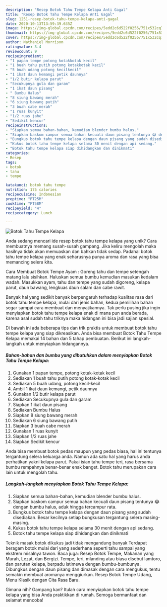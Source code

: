 ```yaml
---
description: "Resep Botok Tahu Tempe Kelapa Anti Gagal"
title: "Resep Botok Tahu Tempe Kelapa Anti Gagal"
slug: 1251-resep-botok-tahu-tempe-kelapa-anti-gagal
date: 2020-10-13T13:59:39.635Z
image: https://img-global.cpcdn.com/recipes/5edd2c6d522f0256/751x532cq70/botok-tahu-tempe-kelapa-foto-resep-utama.jpg
thumbnail: https://img-global.cpcdn.com/recipes/5edd2c6d522f0256/751x532cq70/botok-tahu-tempe-kelapa-foto-resep-utama.jpg
cover: https://img-global.cpcdn.com/recipes/5edd2c6d522f0256/751x532cq70/botok-tahu-tempe-kelapa-foto-resep-utama.jpg
author: Nathaniel Morrison
ratingvalue: 3.4
reviewcount: 9
recipeingredient:
- "1 papan tempe potong kotakkotak kecil"
- "1 buah tahu putih potong kotakkotak kecil"
- "5 buah udang potong kecilkecil"
- "1 ikat daun kemangi petik daunnya"
- "1/2 butir kelapa parut"
- "Secukupnya gula dan garam"
- "1 ikat daun pisang"
- " Bumbu Halus"
- "8 siung bawang merah"
- "6 siung bawang putih"
- "3 buah cabe merah"
- "1 ruas kunyit"
- "1/2 ruas jahe"
- "Sedikit kencur"
recipeinstructions:
- "Siapkan semua bahan-bahan, kemudian blender bumbu halus."
- "Siapkan baskom campur semua bahan kecuali daun pisang tentunya 😂 dengan bumbu halus, aduk hingga tercampur rata."
- "Bungkus botok tahu tempe kelapa dengan daun pisang yang sudah disediakan. Besar kecilnya setiap bungkusan tergantung selera masing-masing."
- "Kukus botok tahu tempe kelapa selama 30 menit dengan api sedang."
- "Botok tahu tempe kelapa siap dihidangkan dan dinikmati"
categories:
- Resep
tags:
- botok
- tahu
- tempe

katakunci: botok tahu tempe 
nutrition: 175 calories
recipecuisine: Indonesian
preptime: "PT25M"
cooktime: "PT58M"
recipeyield: "4"
recipecategory: Lunch

---
```



![Botok Tahu Tempe Kelapa](https://img-global.cpcdn.com/recipes/5edd2c6d522f0256/751x532cq70/botok-tahu-tempe-kelapa-foto-resep-utama.jpg)

Anda sedang mencari ide resep botok tahu tempe kelapa yang unik? Cara membuatnya memang susah-susah gampang. Jika keliru mengolah maka hasilnya tidak akan memuaskan dan bahkan tidak sedap. Padahal botok tahu tempe kelapa yang enak seharusnya punya aroma dan rasa yang bisa memancing selera kita.

Cara Membuat Botok Tempe Ayam : Goreng tahu dan tempe setengah matang lalu sisihkan. Haluskan semua bumbu kemudian masukan kedalam wadah. Masukkan ayam, tahu dan tempe yang sudah digoreng, kelapa parut, daun bawang, lengkuas daun salam dan cabe rawit.

Banyak hal yang sedikit banyak berpengaruh terhadap kualitas rasa dari botok tahu tempe kelapa, mulai dari jenis bahan, kedua pemilihan bahan segar sampai cara membuat dan menyajikannya. Tak perlu pusing jika ingin menyiapkan botok tahu tempe kelapa enak di mana pun anda berada, karena asal sudah tahu triknya maka hidangan ini bisa jadi sajian spesial.


Di bawah ini ada beberapa tips dan trik praktis untuk membuat botok tahu tempe kelapa yang siap dikreasikan. Anda bisa membuat Botok Tahu Tempe Kelapa memakai 14 bahan dan 5 tahap pembuatan. Berikut ini langkah-langkah untuk menyiapkan hidangannya.

<!--inarticleads1-->

##### Bahan-bahan dan bumbu yang dibutuhkan dalam menyiapkan Botok Tahu Tempe Kelapa:

1. Gunakan 1 papan tempe, potong kotak-kotak kecil
1. Sediakan 1 buah tahu putih potong kotak-kotak kecil
1. Sediakan 5 buah udang, potong kecil-kecil
1. Ambil 1 ikat daun kemangi, petik daunnya
1. Gunakan 1/2 butir kelapa parut
1. Sediakan Secukupnya gula dan garam
1. Siapkan 1 ikat daun pisang
1. Sediakan  Bumbu Halus
1. Siapkan 8 siung bawang merah
1. Sediakan 6 siung bawang putih
1. Siapkan 3 buah cabe merah
1. Gunakan 1 ruas kunyit
1. Siapkan 1/2 ruas jahe
1. Siapkan Sedikit kencur


Anda bisa membuat botok pedas maupun yang pedas biasa, hal ini tentunya tergantung selera keluarga anda. Namun ada satu hal yang harus anda perhatikan yakni kelapa parut. Pakai isian tahu tempe teri, rasa bersama bumbu rempahnya benar-benar enak banget. Botok tahu merupakan cara lain untuk mengolah tahu. 

<!--inarticleads2-->

##### Langkah-langkah menyiapkan Botok Tahu Tempe Kelapa:

1. Siapkan semua bahan-bahan, kemudian blender bumbu halus.
1. Siapkan baskom campur semua bahan kecuali daun pisang tentunya 😂 dengan bumbu halus, aduk hingga tercampur rata.
1. Bungkus botok tahu tempe kelapa dengan daun pisang yang sudah disediakan. Besar kecilnya setiap bungkusan tergantung selera masing-masing.
1. Kukus botok tahu tempe kelapa selama 30 menit dengan api sedang.
1. Botok tahu tempe kelapa siap dihidangkan dan dinikmati


Teknik masak botok dikukus jadi tidak mengandung banyak Terdapat beragam botok mulai dari yang sederhana seperti tahu sampai yang ekstrem misalnya tawon. Baca juga: Resep Botok Tempe, Makanan yang Murah, Lezat, dan Bergizi. Tempe, teri, mlanding atau biasa disebut lamtoro, dan parutan kelapa, berpadu istimewa dengan bumbu-bumbunya. Dibungkus dengan daun pisang dan dimasak dengan cara mengukus, tentu semakin membuat aromanya menggiurkan. Resep Botok Tempe Udang, Menu Klasik dengan Cita Rasa Baru. 

Gimana nih? Gampang kan? Itulah cara menyiapkan botok tahu tempe kelapa yang bisa Anda praktikkan di rumah. Semoga bermanfaat dan selamat mencoba!

